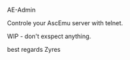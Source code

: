 AE-Admin

Controle your AscEmu server with telnet.

WIP - don't exspect anything.

best regards
Zyres
